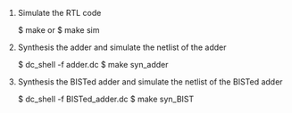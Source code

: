 1. Simulate the RTL code

    $ make or $ make sim

2. Synthesis the adder and simulate the netlist of the adder

    $ dc_shell -f adder.dc
    $ make syn_adder

3. Synthesis the BISTed adder and simulate the netlist of the BISTed adder

    $ dc_shell -f BISTed_adder.dc
    $ make syn_BIST